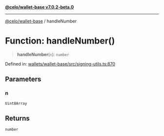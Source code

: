 [**@celo/wallet-base v7.0.2-beta.0**](../README.md)

***

[@celo/wallet-base](../README.md) / handleNumber

# Function: handleNumber()

> **handleNumber**(`n`): `number`

Defined in: [wallets/wallet-base/src/signing-utils.ts:870](https://github.com/celo-org/developer-tooling/blob/master/packages/sdk/wallets/wallet-base/src/signing-utils.ts#L870)

## Parameters

### n

`Uint8Array`

## Returns

`number`
